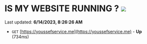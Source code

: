 # IS MY WEBSITE RUNNING ? [![](https://img.shields.io/static/v1?label=Sponsor&message=%E2%9D%A4&logo=GitHub&color=%23fe8e86)](https://github.com/sponsors/<username>)

Last updated: **6/14/2023, 8:26:26 AM**

- `GET` [https://youssefservice.me](https://youssefservice.me) - **Up** (734ms)
